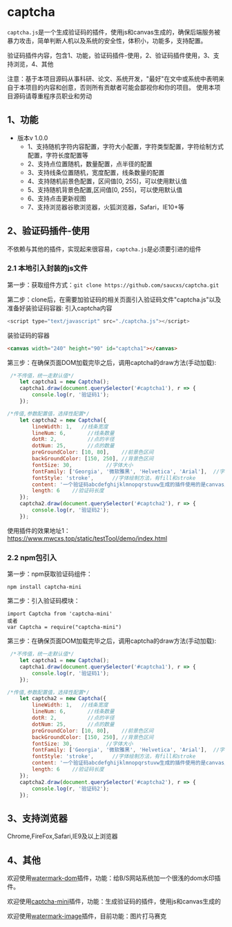 # captcha
`captcha.js`是一个生成验证码的插件，使用js和canvas生成的，确保后端服务被暴力攻击，简单判断人机以及系统的安全性，体积小，功能多，支持配置。

验证码插件内容，包含1、功能，验证码插件-使用，2、验证码插件使用，3、支持浏览，4、其他

注意：基于本项目源码从事科研、论文、系统开发，"最好"在文中或系统中表明来自于本项目的内容和创意，否则所有贡献者可能会鄙视你和你的项目。 使用本项目源码请尊重程序员职业和劳动

## 1、功能
+ 版本v 1.0.0
    - 1、支持随机字符内容配置，字符大小配置，字符类型配置，字符绘制方式配置，字符长度配置等
    - 2、支持点位置随机，数量配置，点半径的配置
    - 3、支持线条位置随机，宽度配置，线条数量的配置
    - 4、支持随机前景色配置，区间值[0, 255]，可以使用默认值
    - 5、支持随机背景色配置,区间值[0, 255]，可以使用默认值
    - 6、支持点击更新视图
    - 7、支持浏览器谷歌浏览器，火狐浏览器，Safari，IE10+等

## 2、验证码插件-使用

不依赖与其他的插件，实现起来很容易，`captcha.js`是必须要引进的组件

### 2.1 本地引入封装的js文件

第一步：获取组件方式：`git clone https://github.com/saucxs/captcha.git`

第二步：clone后，在需要加验证码的相关页面引入验证码文件"captcha.js"以及准备好装验证码容器:
引入captcha内容
```js
<script type="text/javascript" src="./captcha.js"></script>
```

装验证码的容器
```html
<canvas width="240" height="90" id="captcha1"></canvas>
```
第三步：在确保页面DOM加载完毕之后，调用captcha的draw方法(手动加载):
```js
 /*不传值，统一走默认值*/
    let captcha1 = new Captcha();
    captcha1.draw(document.querySelector('#captcha1'), r => {
        console.log(r, '验证码1');
    });
```
```js
/*传值,参数配置值，选择性配置*/
    let captcha2 = new Captcha({
        lineWidth: 1,   //线条宽度
        lineNum: 6,       //线条数量
        dotR: 2,          //点的半径
        dotNum: 25,       //点的数量
        preGroundColor: [10, 80],    //前景色区间
        backGroundColor: [150, 250], //背景色区间
        fontSize: 30,           //字体大小
        fontFamily: ['Georgia', '微软雅黑', 'Helvetica', 'Arial'],  //字体类型
        fontStyle: 'stroke',      //字体绘制方法，有fill和stroke
        content: '一个验证码abcdefghijklmnopqrstuvw生成的插件使用的是canvas显示',  //验证码内容
        length: 6    //验证码长度
    }); 
    captcha2.draw(document.querySelector('#captcha2'), r => {
        console.log(r, '验证码2');
    });
```

使用插件的效果地址1：https://www.mwcxs.top/static/testTool/demo/index.html

### 2.2 npm包引入

第一步：npm获取验证码组件： 
````
npm install captcha-mini
````
第二步：引入验证码模块：
````
import Captcha from 'captcha-mini'
或者
var Captcha = require("captcha-mini")
````
第三步：在确保页面DOM加载完毕之后，调用captcha的draw方法(手动加载):
```js
 /*不传值，统一走默认值*/
    let captcha1 = new Captcha();
    captcha1.draw(document.querySelector('#captcha1'), r => {
        console.log(r, '验证码1');
    });
```
```js
/*传值,参数配置值，选择性配置*/
    let captcha2 = new Captcha({
        lineWidth: 1,   //线条宽度
        lineNum: 6,       //线条数量
        dotR: 2,          //点的半径
        dotNum: 25,       //点的数量
        preGroundColor: [10, 80],    //前景色区间
        backGroundColor: [150, 250], //背景色区间
        fontSize: 30,           //字体大小
        fontFamily: ['Georgia', '微软雅黑', 'Helvetica', 'Arial'],  //字体类型
        fontStyle: 'stroke',      //字体绘制方法，有fill和stroke
        content: '一个验证码abcdefghijklmnopqrstuvw生成的插件使用的是canvas显示',  //验证码内容
        length: 6    //验证码长度
    }); 
    captcha2.draw(document.querySelector('#captcha2'), r => {
        console.log(r, '验证码2');
    });
```

## 3、支持浏览器

Chrome,FireFox,Safari,IE9及以上浏览器

## 4、其他

欢迎使用[watermark-dom](https://github.com/saucxs/watermark-dom)插件，功能：给B/S网站系统加一个很浅的dom水印插件。

欢迎使用[captcha-mini](https://github.com/saucxs/captcha)插件，功能：生成验证码的插件，使用js和canvas生成的

欢迎使用[watermark-image](https://github.com/saucxs/watermark-image)插件，目前功能：图片打马赛克
